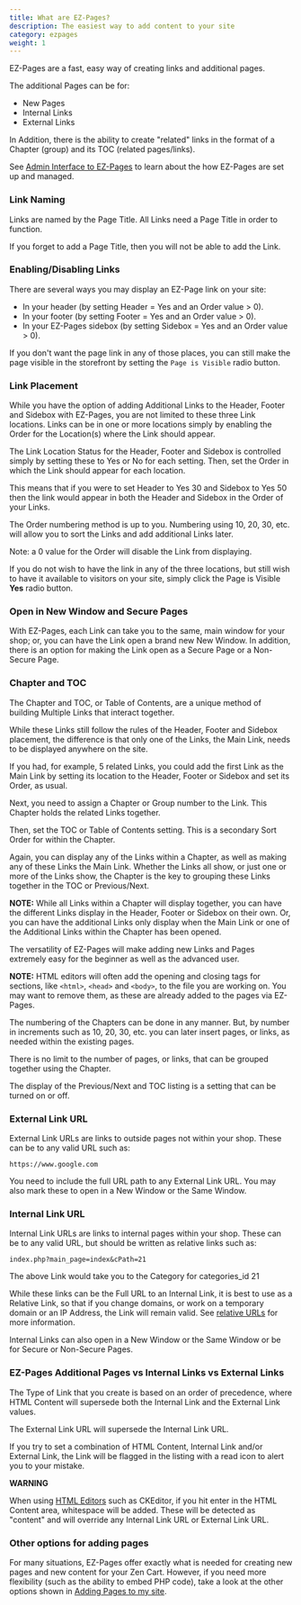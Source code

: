 ```yaml
---
title: What are EZ-Pages? 
description: The easiest way to add content to your site 
category: ezpages
weight: 1
---
```

EZ-Pages are a fast, easy way of creating links and additional pages.  

The additional Pages can be for:  

*   New Pages
*   Internal Links
*   External Links

In Addition, there is the ability to create "related" links in the format of a Chapter (group) and its TOC (related pages/links).  

See [Admin Interface to EZ-Pages](/user/admin_pages/tools/ezpages/) to learn about the how EZ-Pages are set up and managed. 


### Link Naming

Links are named by the Page Title. All Links need a Page Title in order to function.  

If you forget to add a Page Title, then you will not be able to add the Link.  

### Enabling/Disabling Links 
There are several ways you may display an EZ-Page link on your site: 

- In your header (by setting Header = Yes and an Order value > 0). 
- In your footer (by setting Footer = Yes and an Order value > 0). 
- In your EZ-Pages sidebox (by setting Sidebox = Yes and an Order value > 0). 


If you don't want the page link in any of those places, you can still 
make the page visible in the storefront by setting the `Page is Visible` radio button.  

### Link Placement

While you have the option of adding Additional Links to the Header, Footer and Sidebox with EZ-Pages, you are not limited to these three Link locations. Links can be in one or more locations simply by enabling the Order for the Location(s) where the Link should appear.

The Link Location Status for the Header, Footer and Sidebox is controlled simply by setting these to Yes or No for each setting. Then, set the Order in which the Link should appear for each location.  

This means that if you were to set Header to Yes 30 and Sidebox to Yes 50 then the link would appear in both the Header and Sidebox in the Order of your Links.  

The Order numbering method is up to you. Numbering using 10, 20, 30, etc. will allow you to sort the Links and add additional Links later.  

Note: a 0 value for the Order will disable the Link from displaying.  

If you do not wish to have the link in any of the three locations, but still
wish to have it available to visitors on your site, simply click the 
Page is Visible <b>Yes</b> radio button. 

### Open in New Window and Secure Pages
With EZ-Pages, each Link can take you to the same, main window for your shop; or, you can have the Link open a brand new New Window. In addition, there is an option for making the Link open as a Secure Page or a Non-Secure Page.  

### Chapter and TOC

The Chapter and TOC, or Table of Contents, are a unique method of building Multiple Links that interact together.  

While these Links still follow the rules of the Header, Footer and Sidebox placement, the difference is that only one of the Links, the Main Link, needs to be displayed anywhere on the site.  

If you had, for example, 5 related Links, you could add the first Link as the Main Link by setting its location to the Header, Footer or Sidebox and set its Order, as usual.  

Next, you need to assign a Chapter or Group number to the Link. This Chapter holds the related Links together.  

Then, set the TOC or Table of Contents setting. This is a secondary Sort Order for within the Chapter.  

Again, you can display any of the Links within a Chapter, as well as making any of these Links the Main Link. Whether the Links all show, or just one or more of the Links show, the Chapter is the key to grouping these Links together in the TOC or Previous/Next.  

**NOTE:** While all Links within a Chapter will display together, you can have the different Links display in the Header, Footer or Sidebox on their own. Or, you can have the additional Links only display when the Main Link or one of the Additional Links within the Chapter has been opened.

The versatility of EZ-Pages will make adding new Links and Pages extremely easy for the beginner as well as the advanced user.  

**NOTE:** HTML editors will often add the opening and closing tags for sections, like `<html>`, `<head>` and `<body>`, to the file you are working on. You may want to remove them, as these are already added to the pages via EZ-Pages.  

The numbering of the Chapters can be done in any manner. But, by number in increments such as 10, 20, 30, etc. you can later insert pages, or links, as needed within the existing pages.  

There is no limit to the number of pages, or links, that can be grouped together using the Chapter.  

The display of the Previous/Next and TOC listing is a setting that can be turned on or off.  

### External Link URL

External Link URLs are links to outside pages not within your shop. These can be to any valid URL such as:  

```
https://www.google.com 
```

You need to include the full URL path to any External Link URL. You may also mark these to open in a New Window or the Same Window.  

### Internal Link URL

Internal Link URLs are links to internal pages within your shop. These can be to any valid URL, but should be written as relative links such as:  

```
index.php?main_page=index&cPath=21  
```

The above Link would take you to the Category for categories_id 21  

While these links can be the Full URL to an Internal Link, it is best to use as a Relative Link, so that if you change domains, or work on a temporary domain or an IP Address, the Link will remain valid.  See [relative URLs](/user/first_steps/relative_urls/) for more information.

Internal Links can also open in a New Window or the Same Window or be for Secure or Non-Secure Pages.  

### EZ-Pages Additional Pages vs Internal Links vs External Links

The Type of Link that you create is based on an order of precedence, where HTML Content will supersede both the Internal Link and the External Link values.  

The External Link URL will supersede the Internal Link URL.  

If you try to set a combination of HTML Content, Internal Link and/or External Link, the Link will be flagged in the listing with a read icon to alert you to your mistake.  

<b>WARNING</b>

When using [HTML Editors](/user/running/html_editors) such as CKEditor, if you hit enter in the HTML Content area,
whitespace will be added. These will be detected as "content" and will override any Internal Link URL or External Link URL.  

### Other options for adding pages 

For many situations, EZ-Pages offer exactly what is needed for creating new pages and new content for your Zen Cart.  However, if you need more flexibility (such as the ability to embed PHP code), take a look at the other options shown in [Adding Pages to my site](/user/customizing/add_pages/). 

